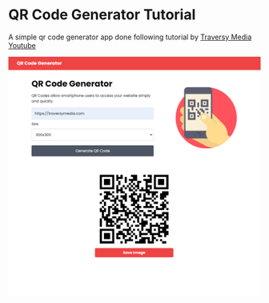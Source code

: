 # QR Code Generator Tutorial

A simple qr code generator app done following tutorial by [Traversy Media Youtube](https://www.youtube.com/watch?v=qNiUlml9MDk)

<img src="img/screen.png">

